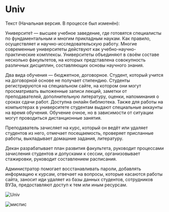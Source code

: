 # Univ


Текст (Начальная версия. В процессе был изменён): 

Университе́т  — высшее учебное заведение, где готовятся специалисты по фундаментальным и многим прикладным наукам. Как правило, осуществляет и научно-исследовательскую работу. Многие современные университеты действуют как учебно-научно-практические комплексы. Университеты объединяют в своём составе несколько факультетов, на которых представлена совокупность различных дисциплин, составляющих основы научного знания. 

Два вида обучения — бюджетное, договорное. Студент, который учится на договорной основе не получает стипендию. Студенты регистрируются на специальном сайте, на котором они могут просматривать выложенные записи лекций, заметки от преподавателей, дополнительную литературу, оценки, напоминания о сроках сдачи работ.  Доступна онлайн библиотека. Также для работы на компьютерах в университете студентам выдают специальные аккаунты на время обучения. Обучение очное, но в зависимости от ситуации могут проводиться дистанционные занятия.

Преподаватель зачисляет на курс, который он ведёт или удаляет студентов из него, отмечает посещаемость, проверяет присланные работы, выкладывает домашние задания, литературу. 

Декан разрабатывает план развития факультета, руководит процессами зачисления студентов и допусками к сессии, организовывает стажировки, руководит составлением расписания.

Администратор помогает восстанавливать пароли, добавлять информацию к курсам, отвечает на вопросы, которые касаются работы сайта, заносит иди удаляет из базы данных студентов, сотрудников ВУЗа, предоставляют доступ к тем или иным ресурсам. 


![Univ](https://user-images.githubusercontent.com/71345635/207662817-e4b4df4f-55f3-48de-8897-cf9a4ecfa045.png)




![миспис](https://user-images.githubusercontent.com/71345635/207662875-fb91156a-5545-4623-9246-d00774149cda.png)
